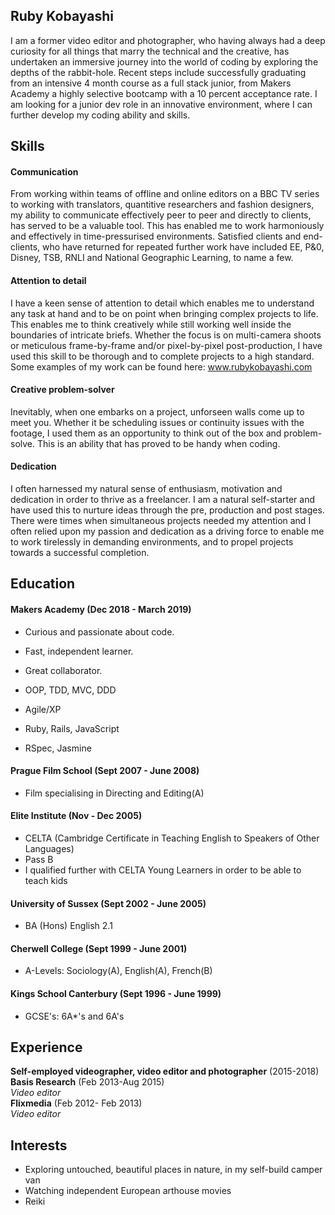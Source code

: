 ## Ruby Kobayashi

I am a former video editor and photographer, who having always had a deep curiosity for all things that marry the technical and the creative, has undertaken an immersive journey into the world of coding by exploring the depths of the rabbit-hole. Recent steps include successfully graduating from an intensive 4 month course as a full stack junior, from Makers Academy a highly selective bootcamp with a 10 percent acceptance rate. I am looking for a junior dev role in an innovative environment, where I can further develop my coding ability and skills.

## Skills

#### Communication

From working within teams of offline and online editors on a BBC TV series to working with translators, quantitive researchers and fashion designers, my ability to communicate effectively peer to peer and directly to clients, has served to be a valuable tool. This has enabled me to work harmoniously and effectively in time-pressurised environments. Satisfied clients and end-clients, who have returned for repeated further work have included EE, P&0, Disney, TSB, RNLI and National Geographic Learning, to name a few.

#### Attention to detail

I have a keen sense of attention to detail which enables me to understand any task at hand and to be on point when bringing complex projects to life. This enables me to think creatively while still working well inside the boundaries of intricate briefs. Whether the focus is on multi-camera shoots or meticulous frame-by-frame and/or pixel-by-pixel post-production, I have used this skill to be thorough and to complete projects to a high standard. Some examples of my work can be found here: www.rubykobayashi.com

#### Creative problem-solver

Inevitably, when one embarks on a project, unforseen walls come up to meet you. Whether it be scheduling issues or continuity issues with the footage, I used them as an opportunity to think out of the box and problem-solve. This is an ability that has proved to be handy when coding.


#### Dedication

I often harnessed my natural sense of enthusiasm, motivation and dedication in order to thrive as a freelancer. I am a natural self-starter and have used this to nurture ideas through the pre, production and post stages. There were times when simultaneous projects needed my attention and I often relied upon my passion and dedication as a driving force to enable me to work tirelessly in demanding environments, and to propel projects towards a successful completion.




## Education

#### Makers Academy (Dec 2018 - March 2019)

- Curious and passionate about code.
- Fast, independent learner.
- Great collaborator.

- OOP, TDD, MVC, DDD
- Agile/XP
- Ruby, Rails, JavaScript
- RSpec, Jasmine

#### Prague Film School (Sept 2007 - June 2008)

- Film specialising in Directing and Editing(A)


#### Elite Institute (Nov - Dec 2005)

- CELTA (Cambridge Certificate in Teaching English to Speakers of Other Languages)
- Pass B
- I qualified further with CELTA Young Learners in order to be able to teach kids

#### University of Sussex (Sept 2002 - June 2005)

- BA (Hons) English 2.1

#### Cherwell College (Sept 1999 - June 2001)

- A-Levels: Sociology(A), English(A), French(B)

#### Kings School Canterbury (Sept 1996 - June 1999)

- GCSE's: 6A*'s and 6A's

## Experience

**Self-employed videographer, video editor and photographer** (2015-2018)    
**Basis Research** (Feb 2013-Aug 2015)   
*Video editor*  
**Flixmedia** (Feb 2012- Feb 2013)   
*Video editor*

## Interests

- Exploring untouched, beautiful places in nature, in my self-build camper van
- Watching independent European arthouse movies
- Reiki
